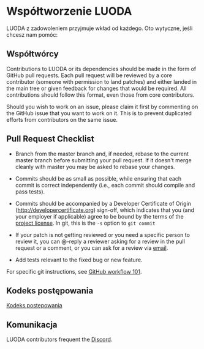 # Współtworzenie LUODA

LUODA z zadowoleniem przyjmuje wkład od każdego. Oto wytyczne, jeśli chcesz nam pomóc:

## Współtwórcy

Contributions to LUODA or its dependencies should be made in the form of GitHub
pull requests. Each pull request will be reviewed by a core contributor
(someone with permission to land patches) and either landed in the main tree or
given feedback for changes that would be required. All contributions should
follow this format, even those from core contributors.

Should you wish to work on an issue, please claim it first by commenting on
the GitHub issue that you want to work on it. This is to prevent duplicated
efforts from contributors on the same issue.

## Pull Request Checklist

- Branch from the master branch and, if needed, rebase to the current master
  branch before submitting your pull request. If it doesn't merge cleanly with
  master you may be asked to rebase your changes.

- Commits should be as small as possible, while ensuring that each commit is
  correct independently (i.e., each commit should compile and pass tests).

- Commits should be accompanied by a Developer Certificate of Origin
  (http://developercertificate.org) sign-off, which indicates that you (and
  your employer if applicable) agree to be bound by the terms of the
  [project license](../LICENCE). In git, this is the `-s` option to `git commit`

- If your patch is not getting reviewed or you need a specific person to review
  it, you can @-reply a reviewer asking for a review in the pull request or a
  comment, or you can ask for a review via [email](mailto:info@rustdesk.com).

- Add tests relevant to the fixed bug or new feature.

For specific git instructions, see [GitHub workflow 101](https://github.com/servo/servo/wiki/GitHub-workflow).

## Kodeks postępowania

[Kodeks postępowania](CODE_OF_CONDUCT-PL.md)

## Komunikacja

LUODA contributors frequent the [Discord](https://discord.gg/nDceKgxnkV).

